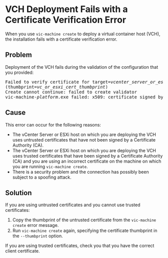 # VCH Deployment Fails with a Certificate Verification Error #

When you use `vic-machine create` to deploy a virtual container host (VCH), the installation fails with a certificate verification error.

## Problem ##
Deployment of the VCH fails during the validation of the configuration that you provided: 

<pre>
Failed to verify certificate for target=<i>vcenter_server_or_esxi_host</i>
(thumbprint=<i>vc_or_esxi_cert_thumbprint</i>)
Create cannot continue: failed to create validator
vic-machine-<i>platform</i>.exe failed: x509: certificate signed by unknown authority
</pre>

## Cause ##

This error can occur for the following reasons:

- The vCenter Server or ESXi host on which you are deploying the VCH uses untrusted certificates that have not been signed by a Certificate Authority (CA).
- The vCenter Server or ESXi host on which you are deploying the VCH uses trusted certificates that have been signed by a Certificate Authority (CA) and you are using an incorrect certificate on the machine on which you are running `vic-machine create`.
- There is a security problem and the connection has possibly been subject to a spoofing attack.
 
## Solution ##
If you are using untrusted certificates and you cannot use trusted certificates:

1. Copy the thumbprint of the untrusted certificate from the `vic-machine create` error message.
2. Run `vic-machine create` again, specifying the certificate thumbprint in the `--thumbprint` option.

If you are using trusted certificates, check you that you have the correct client certificate.


